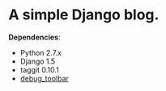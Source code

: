 A simple Django blog.
====================
**Dependencies**:

* Python 2.7.x
* Django 1.5
* taggit 0.10.1
* [debug_toolbar](https://github.com/django-debug-toolbar/django-debug-toolbar)
